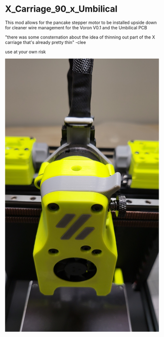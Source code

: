 # X_Carriage_90_x_Umbilical
This mod allows for the pancake stepper motor to be installed upside down for cleaner wire management for the Voron V0.1 and the Umbilical PCB

"there was some consternation about the idea of thinning out part of the X carriage that's already pretty thin" -clee

use at your own risk

![alt text](https://github.com/jeffreynichols/X_Carriage_90_x_Umbilical/blob/main/20211115_131416.jpg)
